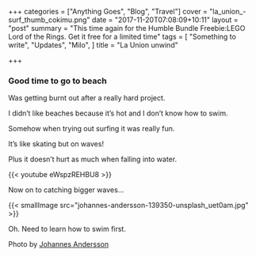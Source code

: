 +++
categories = ["Anything Goes", "Blog", "Travel"]
cover = "la_union_-surf_thumb_cokimu.png"
date = "2017-11-20T07:08:09+10:11"
layout = "post"
summary = "This time again for the Humble Bundle Freebie:LEGO Lord of the Rings. Get it free for a limited time"
tags = [
  "Something to write",
  "Updates",
  "Milo",
]
title = "La Union unwind"

+++

### Good time to go to beach

Was getting burnt out after a really hard project.

I didn’t like beaches because it’s hot and I don’t know how to swim.

Somehow when trying out surfing it was really fun.

It’s like skating but on waves!

Plus it doesn’t hurt as much when falling into water.

{{< youtube eWspzREHBU8 >}}

Now on to catching bigger waves…

{{< smallImage src="johannes-andersson-139350-unsplash_uet0am.jpg" >}}

Oh. Need to learn how to swim first.

Photo by [Johannes Andersson](https://unsplash.com/@thejoltjoker?utm_medium=referral&utm_campaign=photographer-credit&utm_content=creditBadge)
